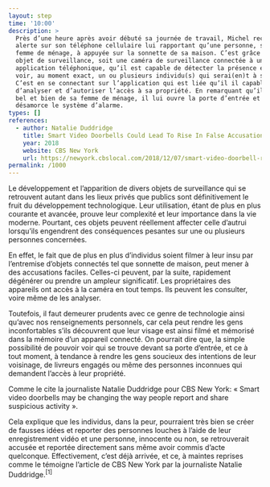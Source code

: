 ```yaml
---
layout: step
time: '10:00'
description: >
  Près d’une heure après avoir débuté sa journée de travail, Michel reçoit une
  alerte sur son téléphone cellulaire lui rapportant qu’une personne, soit sa
  femme de ménage, à appuyée sur la sonnette de sa maison. C’est grâce à un
  objet de surveillance, soit une caméra de surveillance connectée à une
  application téléphonique, qu’il est capable de détecter la présence et de
  voir, au moment exact, un ou plusieurs individu(s) qui serai(en)t à sa porte.
  C’est en se connectant sur l’application qui est liée qu’il il capable
  d’analyser et d’autoriser l’accès à sa propriété. En remarquant qu’il s’agit
  bel et bien de sa femme de ménage, il lui ouvre la porte d’entrée et
  désamorce le système d’alarme.
types: []
references:
  - author: Natalie Duddridge
    title: Smart Video Doorbells Could Lead To Rise In False Accusations, Experts Warn
    year: 2018
    website: CBS New York
    url: https://newyork.cbslocal.com/2018/12/07/smart-video-doorbell-risks/ 
permalink: /1000
---
```


Le développement et l’apparition de divers objets de surveillance qui se retrouvent autant dans les lieux privés que publics sont définitivement le fruit du développement technologique. Leur utilisation, étant de plus en plus courante et avancée, prouve leur complexité et leur importance dans la vie moderne. Pourtant, ces objets peuvent réellement affecter celle d’autrui lorsqu’ils engendrent des conséquences pesantes sur une ou plusieurs personnes concernées.

En effet, le fait que de plus en plus d’individus soient filmer à leur insu par l’entremise d’objets connectés tel que sonnette de maison, peut mener à des accusations faciles. Celles-ci peuvent, par la suite, rapidement dégénérer ou prendre un ampleur significatif. Les propriétaires des appareils ont accès à la caméra en tout temps. Ils peuvent les consulter, voire même de les analyser.

Toutefois, il faut demeurer prudents avec ce genre de technologie ainsi qu’avec nos renseignements personnels, car cela peut rendre les gens inconfortables s’ils découvrent que leur visage est ainsi filmé et mémorisé dans la mémoire d’un appareil connecté. On pourrait dire que, la simple possibilité de pouvoir voir qui se trouve devant sa porte d’entrée, et ce à tout moment, à tendance à rendre les gens soucieux des intentions de leur voisinage, de livreurs engagés ou même des personnes inconnues qui demandent l’accès à leur propriété.

Comme le cite la journaliste Natalie Duddridge pour CBS New York: « Smart video doorbells may be changing the way people report and share suspicious activity ».

Cela explique que les individus, dans la peur, pourraient très bien se créer de fausses idées et reporter des personnes louches à l’aide de leur enregistrement vidéo et une personne, innocente ou non, se retrouverait accusée et reportée directement sans même avoir commis d’acte quelconque. Effectivement, c’est déjà arrivée, et ce, à maintes reprises comme le témoigne l’article de CBS New York par la journaliste Natalie Duddridge.<sup>[1]</sup>
